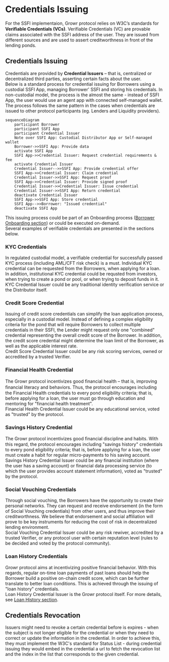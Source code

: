 # Credentials Issuing
For the SSFI implementaion, Growr protocol relies on W3C’s standards for **Veriﬁable Credentials (VCs)**. Verifiable Credentials (VC) are provable claims associated with the SSFI address of the user. They are issued from different sources and are used to assert creditworthness in front of the lending ponds.  
## Credentials Issuing
Credentials are provided by **Credential Issuers** – that is, centralized or decentralized third parties, asserting certain facts about the user.  
Below is a standard process for credential issuing for Borrowers using a custodial SSFI App, managing Borrower' SSFI and storing his credentials. In non-custodial model, the process is the almost the same - instead of SSFI App, the user would use an agent app with connected self-managed wallet. The process follows the same pattern in the cases when credentials are issued to other protocol participants (eg. Lenders and Liquidity providers).
```mermaid
sequenceDiagram
    participant Borrower
    participant SSFI App
    participant Credential Issuer
    Note over SSFI App: Custodial Distributor App or Self-managed wallet
    Borrower->>SSFI App: Provide data
    activate SSFI App
    SSFI App->>Credential Issuer: Request credential requirements & fee
    activate Credential Issuer
    Credential Issuer-->>SSFI App: Provide credential offer
    SSFI App->>Credential Issuer: Claim credential
    Credential Issuer->>SSFI App: Request proof
    SSFI App->>Credential Issuer: Provide signed proof
    Credential Issuer->>Credential Issuer: Issue credential
    Credential Issuer->>SSFI App: Return credential
    deactivate Credential Issuer
    SSFI App->>SSFI App: Store credential
    SSFI App-->>Borrower: "Issued credential"
    deactivate SSFI App
```
This issuing process could be part of an Onboarding process ([Borrower Onboarding section](./B-Identity-1-Onboarding.md)) or could be executed on-demand.  
Several examples of verifiable credentials are presented in the sections below.
### KYC Credentials
In regulated custodial model, a verifiable credential for successfully passed KYC process (including AML/CFT risk check) is a must. Individual KYC credential can be requested from the Borrowers, when applying for a loan. In addition, institutional KYC credential could be requsted from investors, when trying to create a pond or pool, or when trying to deposit funds in it.  
KYC Credential Issuer could be any traditional identity verification service or the Distributor itself.
### Credit Score Credential
Issuing of credit score credentials can simplify the loan application process, especially in a custodial model. Instead of defining a complex eligibility criteria for the pond that will require Borrowers to collect multiple credentials in their SSFI, the Lender might request only one "combined" credential representing the overall credit score of the Borrower. In addition, the credit score credential might determine the loan limit of the Borrower, as well as the applicable interest rate.   
Credit Score Credential Issuer could be any risk scoring services, owned or accredited by a trusted Verifier.
### Financial Health Credential
The Growr protocol incentivizes good ﬁnancial health – that is, improving ﬁnancial literacy and behaviors. Thus, the protocol encourages including the Financial Health credentials to every pond eligibility criteria; that is, before applying for a loan, the user must go through education and mentoring for "financial health treatment".  
Financial Health Credential Issuer could be any educational service, voted as "trusted" by the protocol.
### Savings History Credential
The Growr protocol incentivizes good ﬁnancial discipline and habits. With this regard, the protocol encourages including "savings history" credentials to every pond eligibility criteria; that is, before applying for a loan, the user must create a habit for regular micro-payments to his saving account.    
Savings History Credential Issuer could be any financial institution (where the user has a saving account) or financial data processing service (to which the user provides account statement information), voted as "trusted" by the protocol.
### Social Vouching Credentials
Through social vouching, the Borrowers have the opportunity to create their personal networks. They can request and receive endorsement (in the form of Social Vouching credentials) from other users, and thus improve their creditworthness. We believe that endorsement and social affiliation will prove to be key instruments for reducing the cost of risk in decentralized lending environment.  
Social Vouching Credential Issuer could be any risk rewiver, accredited by a trusted Verifier, or any protocol user with certain reputation level (rules to be decided and voted by the protocol community).
### Loan History Credentials
Growr protocol aims at incentivizing positive financial behavior. With this regards, regular on-time loan payments of past loans should help the Borrower build a positive on-chain credit score, which can be further translate to better loan conditions. This is achieved through the issuing of "loan history" credentials.  
Loan History Credential Issuer is the Growr protocol itself. For more details, see [Loan History section](./C-Risk-Mgmt-7-Loan-History.md).
## Credentials Revocation
Issuers might need to revoke a certain credential before is expires - when the subject is not longer eligible for the credential or when they need to correct or update the information in the credential. In order to achieve this, they must implement the W3C's standard for Status List - during credential issuing they would embed in the credential a url to fetch the revocation list and the index in the list that corresponds to the given credential.
